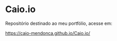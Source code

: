 # Caio.io
Repositório destinado ao meu portfólio, acesse em:

<https://caio-mendonca.github.io/Caio.io/>

